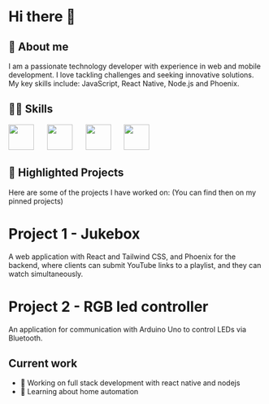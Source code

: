 # Hi there 👋

## 📖 About me
I am a passionate technology developer with experience in web and mobile development. I love tackling challenges and seeking innovative solutions. 
My key skills include: JavaScript, React Native, Node.js and Phoenix. 

## 🥷🏾 Skills
<div style="display: inline">
  <img width="50" heigth="50" style="margin-right: 10px" src="https://cdn.jsdelivr.net/gh/devicons/devicon/icons/javascript/javascript-original.svg" />
    &nbsp;&nbsp;
  <img width="50" heigth="50" style="margin-right: 10px" src="https://cdn.jsdelivr.net/gh/devicons/devicon/icons/react/react-original-wordmark.svg" />
    &nbsp;&nbsp;
  <img width="50" heigth="50" style="margin-right: 10px" src="https://cdn.jsdelivr.net/gh/devicons/devicon/icons/nodejs/nodejs-original.svg" />
    &nbsp;&nbsp;
  <img width="50" heigth="50" style="margin-right: 10px" src="https://cdn.jsdelivr.net/gh/devicons/devicon/icons/phoenix/phoenix-original-wordmark.svg" />                  
</div>

## 🚀 Highlighted Projects
Here are some of the projects I have worked on:
(You can find then on my pinned projects)

# Project 1 - Jukebox
A web application with React and Tailwind CSS, and Phoenix for the backend, where clients can submit YouTube links to a playlist, and they can watch simultaneously.

# Project 2 - RGB led controller
An application for communication with Arduino Uno to control LEDs via Bluetooth.

## Current work
- 🔭 Working on full stack development with react native and nodejs
- 🌱 Learning about home automation
